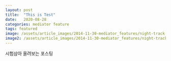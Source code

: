 ```yaml
---
layout: post
title:  "This is Test"
date:   2020-08-28
categories: mediator feature
tags: featured
image: /assets/article_images/2014-11-30-mediator_features/night-track.JPG
image2: /assets/article_images/2014-11-30-mediator_features/night-track-mobile.JPG
---
```

시험삼아 올려보는 포스팅